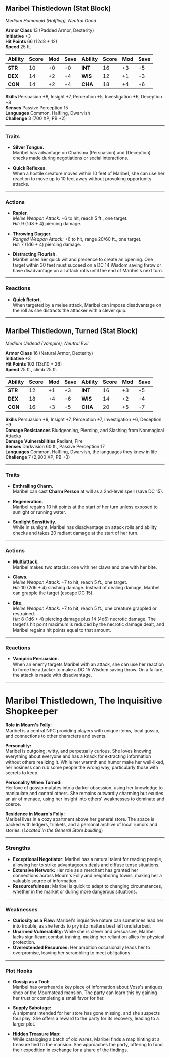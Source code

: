 

## **Maribel Thistledown (Stat Block)**

*Medium Humanoid (Halfling), Neutral Good*

**Armor Class** 13 (Padded Armor, Dexterity)  
**Initiative** +3  
**Hit Points** 66 (12d8 + 12)  
**Speed** 25 ft.

| Ability   | Score | Mod | Save | Ability   | Score | Mod | Save |
|-----------|-------|-----|------|-----------|-------|-----|------|
| **STR**   | 10    | +0  | +0   | **INT**   | 16    | +3  | +5   |
| **DEX**   | 14    | +2  | +4   | **WIS**   | 12    | +1  | +3   |
| **CON**   | 14    | +2  | +4   | **CHA**   | 18    | +4  | +6   |

**Skills** Persuasion +8, Insight +7, Perception +5, Investigation +6, Deception +8  
**Senses** Passive Perception 15  
**Languages** Common, Halfling, Dwarvish  
**Challenge** 3 (700 XP; PB +2)

---

### **Traits**

- **Silver Tongue.**  
  Maribel has advantage on Charisma (Persuasion) and (Deception) checks made during negotiations or social interactions.

- **Quick Reflexes.**  
  When a hostile creature moves within 10 feet of Maribel, she can use her reaction to move up to 10 feet away without provoking opportunity attacks.

---

### **Actions**

- **Rapier.**  
  *Melee Weapon Attack:* +6 to hit, reach 5 ft., one target.  
  *Hit:* 9 (1d8 + 4) piercing damage.

- **Throwing Dagger.**  
  *Ranged Weapon Attack:* +6 to hit, range 20/60 ft., one target.  
  *Hit:* 7 (1d6 + 4) piercing damage.

- **Distracting Flourish.**  
  Maribel uses her quick wit and presence to create an opening. One target within 30 feet must succeed on a DC 14 Wisdom saving throw or have disadvantage on all attack rolls until the end of Maribel's next turn.

---

### **Reactions**

- **Quick Retort.**  
  When targeted by a melee attack, Maribel can impose disadvantage on the roll as she distracts the attacker with a clever quip.

---

## **Maribel Thistledown, Turned (Stat Block)**

*Medium Undead (Vampire), Neutral Evil*

**Armor Class** 16 (Natural Armor, Dexterity)  
**Initiative** +3  
**Hit Points** 102 (13d10 + 26)  
**Speed** 25 ft., climb 25 ft.

| Ability   | Score | Mod | Save | Ability   | Score | Mod | Save |
|-----------|-------|-----|------|-----------|-------|-----|------|
| **STR**   | 12    | +1  | +3   | **INT**   | 16    | +3  | +5   |
| **DEX**   | 18    | +4  | +6   | **WIS**   | 14    | +2  | +4   |
| **CON**   | 16    | +3  | +5   | **CHA**   | 20    | +5  | +7   |

**Skills** Persuasion +9, Insight +7, Perception +7, Investigation +6, Deception +9  
**Damage Resistances** Bludgeoning, Piercing, and Slashing from Nonmagical Attacks  
**Damage Vulnerabilities** Radiant, Fire  
**Senses** Darkvision 60 ft., Passive Perception 17  
**Languages** Common, Halfling, Dwarvish, the languages they knew in life  
**Challenge** 7 (2,900 XP; PB +3)

---

### **Traits**

- **Enthralling Charm.**  
  Maribel can cast **Charm Person** at will as a 2nd-level spell (save DC 15).

- **Regeneration.**  
  Maribel regains 10 hit points at the start of her turn unless exposed to sunlight or running water.

- **Sunlight Sensitivity.**  
  While in sunlight, Maribel has disadvantage on attack rolls and ability checks and takes 20 radiant damage at the start of her turn.

---

### **Actions**

- **Multiattack.**  
  Maribel makes two attacks: one with her claws and one with her bite.

- **Claws.**  
  *Melee Weapon Attack:* +7 to hit, reach 5 ft., one target.  
  *Hit:* 10 (2d6 + 4) slashing damage. Instead of dealing damage, Maribel can grapple the target (escape DC 15).

- **Bite.**  
  *Melee Weapon Attack:* +7 to hit, reach 5 ft., one creature grappled or restrained.  
  *Hit:* 8 (1d6 + 4) piercing damage plus 14 (4d6) necrotic damage. The target's hit point maximum is reduced by the necrotic damage dealt, and Maribel regains hit points equal to that amount.

---

### **Reactions**

- **Vampiric Persuasion.**  
  When an enemy targets Maribel with an attack, she can use her reaction to force the attacker to make a DC 15 Wisdom saving throw. On a failure, the attack is made with disadvantage.

---

# **Maribel Thistledown, The Inquisitive Shopkeeper**

**Role in Mourn's Folly:**  
Maribel is a central NPC providing players with unique items, local gossip, and connections to other characters and events.

**Personality:**  
Maribel is outgoing, witty, and perpetually curious. She loves knowing everything about everyone and has a knack for extracting information without others realizing it. While her warmth and humor make her well-liked, her nosiness can rub some people the wrong way, particularly those with secrets to keep.

**Personality When Turned:**  
Her love of gossip mutates into a darker obsession, using her knowledge to manipulate and control others. She remains outwardly charming but exudes an air of menace, using her insight into others' weaknesses to dominate and coerce.

**Residence in Mourn's Folly:**  
Maribel lives in a cozy apartment above her general store. The space is packed with ledgers, trinkets, and a personal archive of local rumors and stories. (*Located in the General Store building*)

---

### **Strengths**

- **Exceptional Negotiator:** Maribel has a natural talent for reading people, allowing her to strike advantageous deals and diffuse tense situations.  
- **Extensive Network:** Her role as a merchant has granted her connections across Mourn's Folly and neighboring towns, making her a valuable source of information.  
- **Resourcefulness:** Maribel is quick to adapt to changing circumstances, whether in the market or during more dangerous situations.

---

### **Weaknesses**

- **Curiosity as a Flaw:** Maribel's inquisitive nature can sometimes lead her into trouble, as she tends to pry into matters best left undisturbed.  
- **Unarmed Vulnerability:** While she is clever and persuasive, Maribel lacks significant combat training, making her reliant on allies for physical protection.  
- **Overextended Resources:** Her ambition occasionally leads her to overpromise, leaving her scrambling to meet obligations.

---

### **Plot Hooks**

- **Gossip as a Tool:**  
  Maribel has overheard a key piece of information about Voss's antiques shop or the Mournstead mansion. The party can learn this by gaining her trust or completing a small favor for her.

- **Supply Sabotage:**  
  A shipment intended for her store has gone missing, and she suspects foul play. She offers a reward to the party for its recovery, leading to a larger plot.

- **Hidden Treasure Map:**  
  While cataloging a batch of old wares, Maribel finds a map hinting at a treasure tied to the mansion. She approaches the party, offering to fund their expedition in exchange for a share of the findings.
